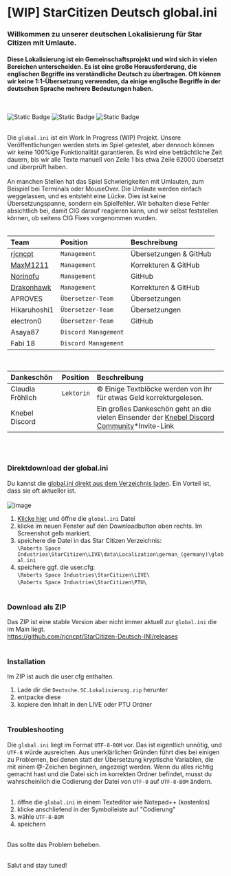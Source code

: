 # [WIP] StarCitizen Deutsch global.ini
### Willkommen zu unserer deutschen Lokalisierung für Star Citizen mit Umlaute.

#### Diese Lokalisierung ist ein Gemeinschaftsprojekt und wird sich in vielen Bereichen unterscheiden. Es ist eine große Herausforderung, die englischen Begriffe ins verständliche Deutsch zu übertragen. Oft können wir keine 1:1-Übersetzung verwenden, da einige englische Begriffe in der deutschen Sprache mehrere Bedeutungen haben.
<br/>

![Static Badge](https://img.shields.io/badge/Ready-%2339cb75?label=3.21.0%20LIVE) ![Static Badge](https://img.shields.io/badge/Work%20In%20Process-%23f3ac04?label=ini) ![Static Badge](https://img.shields.io/badge/%F0%9F%92%96-%23fff?label=Star%20Citizen)
<br/><br/>

Die `global.ini` ist ein Work In Progress (WIP) Projekt. Unsere Veröffentlichungen werden stets im Spiel getestet, aber dennoch können wir keine 100%ige Funktionalität garantieren. Es wird eine beträchtliche Zeit dauern, bis wir alle Texte manuell von Zeile 1 bis etwa Zeile 62000 übersetzt und überprüft haben.
<br/><br/>
An manchen Stellen hat das Spiel Schwierigkeiten mit Umlauten, zum Beispiel bei Terminals oder MouseOver. Die Umlaute werden einfach weggelassen, und es entsteht eine Lücke. Dies ist keine Übersetzungspanne, sondern ein Spielfehler. Wir behalten diese Fehler absichtlich bei, damit CIG darauf reagieren kann, und wir selbst feststellen können, ob seitens CIG Fixes vorgenommen wurden.
<br/><br/>

| Team | Position | Beschreibung |
| :--- | :--- | :--- |
| [rjcncpt](https://github.com/rjcncpt) | `Management` | Übersetzungen & GitHub |
| [MaxM1211](https://github.com/MaxM1211) | `Management` | Korrekturen & GitHub |
| [Norinofu](https://github.com/Norinofu) | `Management` | GitHub |
| [Drakonhawk](https://github.com/Drakonhawk) | `Management` | Korrekturen & GitHub |
| APROVES | `Übersetzer-Team` | Übersetzungen |
| Hikaruhoshi1 | `Übersetzer-Team` | Übersetzungen |
| electron0 | `Übersetzer-Team` | GitHub |
| Asaya87 | `Discord Management` | |
| Fabi 18 | `Discord Management` | |
<br/>

| Dankeschön | Position | Beschreibung |
| :--- | :--- | :--- |
| Claudia Fröhlich | `Lektorin` | © Einige Textblöcke werden von ihr für etwas Geld korrekturgelesen. |
| Knebel Discord | | Ein großes Dankeschön geht an die vielen Einsender der [Knebel Discord Community](https://discord.com/invite/knebel)*Invite-Link |

<br/><br/>

### Direktdownload der global.ini
Du kannst die [global.ini direkt aus dem Verzeichnis laden](https://github.com/rjcncpt/StarCitizen-Deutsch-INI/blob/main/global.ini). Ein Vorteil ist, dass sie oft aktueller ist.<br/><br/>
![image](https://i.imgur.com/jTabj3V.png)
1. [Klicke hier](https://github.com/rjcncpt/StarCitizen-Deutsch-INI/blob/main/global.ini) und öffne die `global.ini` Datei
2. klicke im neuen Fenster auf den Downloadbutton oben rechts. Im Screenshot gelb markiert.
3. speichere die Datei in das Star Citizen Verzeichnis:<br/>
`\Roberts Space Industries\StarCitizen\LIVE\data\Localization\german_(germany)\global.ini`
4. speichere ggf. die user.cfg:<br/>
`\Roberts Space Industries\StarCitizen\LIVE\`<br/>
`\Roberts Space Industries\StarCitizen\PTU\`
<br/><br/>

### Download als ZIP
Das ZIP ist eine stable Version aber nicht immer aktuell zur `global.ini` die im Main liegt.<br/>
https://github.com/rjcncpt/StarCitizen-Deutsch-INI/releases
<br/><br/>

### Installation
Im ZIP ist auch die user.cfg enthalten.

1. Lade dir die `Deutsche.SC.Lokalisierung.zip` herunter
2. entpacke diese
3. kopiere den Inhalt in den LIVE oder PTU Ordner
<br/><br/>

### Troubleshooting
Die `global.ini` liegt im Format `UTF-8-BOM` vor. Das ist eigentlich unnötig, und `UTF-8` würde ausreichen. Aus unerklärlichen Gründen führt dies bei einigen zu Problemen, bei denen statt der Übersetzung kryptische Variablen, die mit einem @-Zeichen beginnen, angezeigt werden. Wenn du alles richtig gemacht hast und die Datei sich im korrekten Ordner befindet, musst du wahrscheinlich die Codierung der Datei von `UTF-8` auf `UTF-8-BOM` ändern.
<br/><br/>
1. öffne die `global.ini` in einem Texteditor wie Notepad++ (kostenlos)
2. klicke anschliefend in der Symbolleiste auf "Codierung"
3. wähle `UTF-8-BOM`
4. speichern
<br/><br/>

Das sollte das Problem beheben.
<br/><br/>

Salut and stay tuned!
